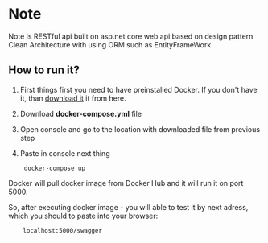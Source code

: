 # Note

Note is RESTful api built on asp.net core web api based on design pattern Clean Architecture with using ORM such as EntityFrameWork.

## How to run it?
1. First things first you need to have preinstalled Docker. If you don't have it, than [download it](https://docs.docker.com/engine/install/) it from here.
2. Download **docker-compose.yml** file
3. Open console and go to the location with downloaded file from previous step
4. Paste in console next thing

        docker-compose up

Docker will pull docker image from Docker Hub and it will run it on port 5000.

So, after executing docker image - you will able to test it by next adress, which you should to paste into your browser: 
 
        localhost:5000/swagger
